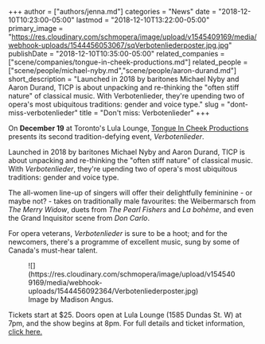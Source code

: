 +++
author = ["authors/jenna.md"]
categories = "News"
date = "2018-12-10T10:23:00-05:00"
lastmod = "2018-12-10T13:22:00-05:00"
primary_image = "https://res.cloudinary.com/schmopera/image/upload/v1545409169/media/webhook-uploads/1544456053067/sqVerbotenliederposter.jpg.jpg"
publishDate = "2018-12-10T10:35:00-05:00"
related_companies = ["scene/companies/tongue-in-cheek-productions.md"]
related_people = ["scene/people/michael-nyby.md","scene/people/aaron-durand.md"]
short_description = "Launched in 2018 by baritones Michael Nyby and Aaron Durand, TICP is about unpacking and re-thinking the &quot;often stiff nature&quot; of classical music. With Verbotenlieder, they&#039;re upending two of opera&#039;s most ubiquitous traditions: gender and voice type."
slug = "dont-miss-verbotenlieder"
title = "Don&#039;t miss: Verbotenlieder"
+++

On **December 19** at Toronto's Lula Lounge, [Tongue In Cheek Productions](/scene/companies/tongue-in-cheek-productions/) presents its second tradition-defying event, *Verbotenlieder*.

Launched in 2018 by baritones Michael Nyby and Aaron Durand, TICP is about unpacking and re-thinking the "often stiff nature" of classical music. With *Verbotenlieder*, they're upending two of opera's most ubiquitous traditions: gender and voice type.

The all-women line-up of singers will offer their delightfully femininine - or maybe not? - takes on traditionally male favourites: the Weibermarsch from *The Merry Widow*, duets from *The Pearl Fishers* and *La bohème*, and even the Grand Inquisitor scene from *Don Carlo*.

For opera veterans, *Verbotenlieder* is sure to be a hoot; and for the newcomers, there's a programme of excellent music, sung by some of Canada's must-hear talent.

<figure data-type="image">
![](https://res.cloudinary.com/schmopera/image/upload/v1545409169/media/webhook-uploads/1544456092364/Verbotenliederposter.jpg)
<figcaption>Image by Madison Angus.</figcaption>
</figure>

Tickets start at $25. Doors open at Lula Lounge (1585 Dundas St. W) at 7pm, and the show begins at 8pm. For full details and ticket information, [click here.](https://www.tongueincheekproductions.com/events/2018/12/19/verbotenlieder)

